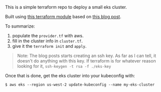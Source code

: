 This is a simple terraform repo to deploy a small eks cluster.

Built using [this terraform module](https://github.com/FairwindsOps/terraform-vpc) based on [this blog post](https://www.fairwinds.com/blog/terraform-and-eks-a-step-by-step-guide-to-deploying-your-first-cluster).

To summarize:

1. populate the `provider.tf` with aws.
2. fill in the cluster info in `cluster.tf`.
3. give it the `terraform init` and `apply`.

> Note: The blog posts starts creating an ssh key. As far as I can tell, it doesn't do anything with this key. If terraform is for whatever reason looking for it, `ssh-keygen -t rsa -f ./eks-key`

Once that is done, get the eks cluster into your kubeconfig with:

    $ aws eks --region us-west-2 update-kubeconfig --name my-eks-cluster
